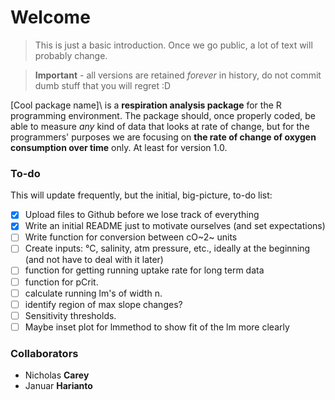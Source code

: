 # Welcome
> This is just a basic introduction. Once we go public, a lot of text will probably change.

> **Important** - all versions are retained *forever* in history, do not commit dumb stuff that you will regret :D

\[Cool package name]\ is a **respiration analysis package** for the R programming environment. The package should, once properly coded, be able to measure *any* kind of data that looks at rate of change, but for the programmers' purposes we are focusing on **the rate of change of oxygen consumption over time** only. At least for version 1.0.

### To-do

This will update frequently, but the initial, big-picture, to-do list:

- [x] Upload files to Github before we lose track of everything
- [x] Write an initial README just to motivate ourselves (and set expectations)
- [ ] Write function for conversion between cO~2~ units
- [ ] Create inputs: °C, salinity, atm pressure, etc., ideally at the beginning (and not have to deal with it later)
- [ ] function for getting running uptake rate for long term data
- [ ] function for pCrit.
- [ ] calculate running lm's of width n.
- [ ] identify region of max slope changes?
- [ ] Sensitivity thresholds.
- [ ] Maybe inset plot for lmmethod to show fit of the lm more clearly

### Collaborators

- Nicholas **Carey**
- Januar **Harianto**

[//]: # "Link List"
